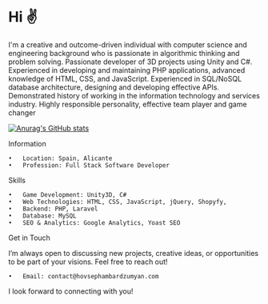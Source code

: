 # Hi ✌️

I'm a creative and outcome-driven individual with computer science and engineering background who is passionate in algorithmic thinking and problem solving. Passionate developer of 3D projects using Unity and C#. Experienced in developing and maintaining PHP applications, advanced knowledge of HTML, CSS, and JavaScript. Experienced in SQL/NoSQL database architecture, designing and developing effective APIs. Demonstrated history of working in the information technology and services industry. Highly responsible personality, effective team player and game changer

[![Anurag's GitHub stats](https://github-readme-stats.vercel.app/api?username=HovsepHambardzumyan)](https://github.com/anuraghazra/github-readme-stats)

Information

	•	Location: Spain, Alicante
	•	Profession: Full Stack Software Developer


Skills

	•	Game Development: Unity3D, C# 
	•	Web Technologies: HTML, CSS, JavaScript, jQuery, Shopyfy, 
	•	Backend: PHP, Laravel
	•	Database: MySQL
	•	SEO & Analytics: Google Analytics, Yoast SEO


Get in Touch

I’m always open to discussing new projects, creative ideas, or opportunities to be part of your visions. Feel free to reach out!

	•	Email: contact@hovsephambardzumyan.com

I look forward to connecting with you!

